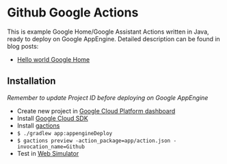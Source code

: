 # Github Google Actions

This is example Google Home/Google Assistant Actions written in Java, ready to deploy on Google AppEngine. Detailed description can be found in blog posts:

- [Hello world Google Home](http://frogermcs.github.io/Hello-world-Google-Home/)

## Installation

_Remember to update Project ID before deploying on Google AppEngine_

- Create new project in [Google Cloud Platform dashboard](https://console.cloud.google.com/home/dashboard)
- Install [Google Cloud SDK](https://cloud.google.com/sdk/docs/)
- Install [gactions](https://developers.google.com/actions/tools/gactions-cli)
- `$ ./gradlew app:appengineDeploy`
- `$ gactions preview -action_package=app/action.json -invocation_name=Github`
- Test in [Web Simulator](https://developers.google.com/actions/tools/web-simulator)


